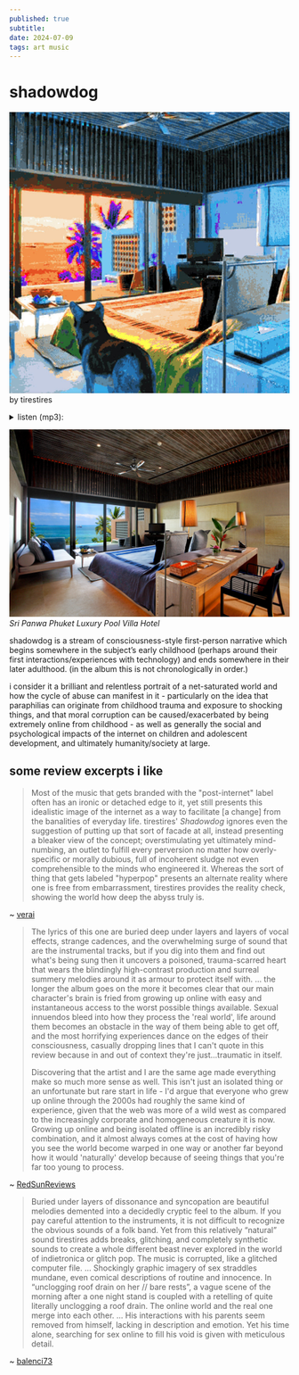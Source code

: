 ```yaml
---
published: true
subtitle:
date: 2024-07-09
tags: art music
---
```


<script src="/audiojs/audio.min.js"></script>

<script>
  audiojs.events.ready(function() {
    var as = audiojs.createAll();
  });
</script>

# shadowdog
![](images/6020337.png)
by tirestires
<details>
    <summary>
        listen (mp3):
    </summary>
    <p>

<p><strong><em>after sex under parents<br/></em></strong>
{% include embed-audio.html src='/assets/attachments/shadodog/2.mp3' %}<br/></p>
<p><strong><em>minutes in and chill meme // mature butthole prolapses inside-out // my basement scene #1<br/></em></strong>
{% include embed-audio.html src='/assets/attachments/shadodog/2.mp3' %}<br/></p>
<p><strong><em>breaking apart baby monitor/potential recording device // my basement scene #2<br/></em></strong>
{% include embed-audio.html src='/assets/attachments/shadodog/3.mp3' %}<br/></p>
<p><strong><em>unclogging roof drain on her // bare rests<br/></em></strong>
{% include embed-audio.html src='/assets/attachments/shadodog/4.mp3' %}<br/></p>
<p><strong><em>valerian tea // underage on message board // mom tags herself viewing me in ultrasound // a vacation, apart<br/></em></strong>
{% include embed-audio.html src='/assets/attachments/shadodog/5.mp3' %}<br/></p>
<p><strong><em>hiding seek at family reunion // drowning after sand burial // a vacation<br/></em></strong>
{% include embed-audio.html src='/assets/attachments/shadodog/6.mp3' %}<br/></p>
<p><strong><em>breast feeding home movie // head indents ceiling, again // 50th mom birthday<br/></em></strong>
{% include embed-audio.html src='/assets/attachments/shadodog/7.mp3' %}<br/></p>
<p><strong><em>wedding dress rehearsal after bachelor party/baby shower // morning nausea<br/></em></strong>
{% include embed-audio.html src='/assets/attachments/shadodog/8.mp3' %}<br/></p>
<p><strong><em>carrying topical cream back home // elder crossing guard with fas<br/></em></strong>
{% include embed-audio.html src='/assets/attachments/shadodog/9.mp3' %}<br/></p>
<p><strong><em>kissing after late party // awaiting torrent finish // sharing old haircut incites new haircut<br/></em></strong>
{% include embed-audio.html src='/assets/attachments/shadodog/10.mp3' %}<br/></p>
<p><strong><em>(mirror) upload of ancient condom opening vlog // looking glasses reflecting off each other // my basement scene #3<br/></em></strong>
{% include embed-audio.html src='/assets/attachments/shadodog/11.mp3' %}<br/></p>
<p><strong><em>pink eye // far from residential areas with phone and charger and eye drops and no purse and no pockets<br/></em></strong>
{% include embed-audio.html src='/assets/attachments/shadodog/12.mp3' %}<br/></p>
<p><strong><em>pvr pregnant teens // before abstract tech support schedule // dad turns 50<br/></em></strong>
{% include embed-audio.html src='/assets/attachments/shadodog/13.mp3' %}<br/></p>
<p><strong><em>sharing one-bed room // hotel bolts down all fixtures other than clock // a vacation<br/></em></strong>
{% include embed-audio.html src='/assets/attachments/shadodog/14.mp3' %}<br/></p>
<p><strong><em>mommymommymommymommy // i text while driving communications between parents<br/></em></strong>
{% include embed-audio.html src='/assets/attachments/shadodog/15.mp3' %}<br/></p>
<p><strong><em>girl next-door break-up nudes // international date site // my basement scene #4<br/></em></strong>
{% include embed-audio.html src='/assets/attachments/shadodog/16.mp3' %}<br/></p>
<p><strong><em>shedding fur lit by dvd home menu snow // my basement scene #5<br/></em></strong>
{% include embed-audio.html src='/assets/attachments/shadodog/17.mp3' %}<br/></p>
<p><strong><em>new suburb before streetlights // post-millennium/post-mom-move<br/></em></strong>
{% include embed-audio.html src='/assets/attachments/shadodog/18.mp3' %}<br/></p>
<p><strong><em>holiday in house with kids // pre-millennium/pre-mom-move // not summer<br/></em></strong>
{% include embed-audio.html src='/assets/attachments/shadodog/19.mp3' %}<br/></p>
<p><strong><em>fursona request thread // home phoning cell before deleting first nudes // my basement scene #6<br/></em></strong>
{% include embed-audio.html src='/assets/attachments/shadodog/20.mp3' %}<br/></p>
<p><strong><em>pollen like snow // not summer<br/></em></strong>
{% include embed-audio.html src='/assets/attachments/shadodog/21.mp3' %}<br/></p>

</p>
</details>

![](images/gallery-sri-panwa-luxury-hotel-phuket-pool-suite-east-1.jpg)
*Sri Panwa Phuket Luxury Pool Villa Hotel*

shadowdog is a stream of consciousness-style first-person narrative which begins somewhere in the subject’s early childhood (perhaps around their first interactions/experiences with technology) and ends somewhere in their later adulthood. (in the album this is not chronologically in order.)

i consider it a brilliant and relentless portrait of a net-saturated world and how the cycle of abuse can manifest in it - particularly on the idea that paraphilias can originate from childhood trauma and exposure to shocking things, and that moral corruption can be caused/exacerbated by being extremely online from childhood - as well as generally the social and psychological impacts of the internet on children and adolescent development, and ultimately humanity/society at large.

## some review excerpts i like

> Most of the music that gets branded with the "post-internet" label often has an ironic or detached edge to it, yet still presents this idealistic image of the internet as a way to facilitate \[a change] from the banalities of everyday life. tirestires' _Shadowdog_ ignores even the suggestion of putting up that sort of facade at all, instead presenting a bleaker view of the concept; overstimulating yet ultimately mind-numbing, an outlet to fulfill every perversion no matter how overly-specific or morally dubious, full of incoherent sludge not even comprehensible to the minds who engineered it. Whereas the sort of thing that gets labeled "hyperpop" presents an alternate reality where one is free from embarrassment, tirestires provides the reality check, showing the world how deep the abyss truly is.

~ [verai](https://rateyourmusic.com/music-review/verai/tirestires/shadowdog/215104641)


> The lyrics of this one are buried deep under layers and layers of vocal effects, strange cadences, and the overwhelming surge of sound that are the instrumental tracks, but if you dig into them and find out what's being sung then it uncovers a poisoned, trauma-scarred heart that wears the blindingly high-contrast production and surreal summery melodies around it as armour to protect itself with. 
> … the longer the album goes on the more it becomes clear that our main character's brain is fried from growing up online with easy and instantaneous access to the worst possible things available. Sexual innuendos bleed into how they process the 'real world', life around them becomes an obstacle in the way of them being able to get off, and the most horrifying experiences dance on the edges of their consciousness, casually dropping lines that I can't quote in this review because in and out of context they're just...traumatic in itself.
> 
> Discovering that the artist and I are the same age made everything make so much more sense as well. This isn't just an isolated thing or an unfortunate but rare start in life - I'd argue that everyone who grew up online through the 2000s had roughly the same kind of experience, given that the web was more of a wild west as compared to the increasingly corporate and homogeneous creature it is now. Growing up online and being isolated offline is an incredibly risky combination, and it almost always comes at the cost of having how you see the world become warped in one way or another far beyond how it would 'naturally' develop because of seeing things that you're far too young to process.

~ [RedSunReviews](https://rateyourmusic.com/music-review/RedSunReviews/tirestires/shadowdog/195791889)


> Buried under layers of dissonance and syncopation are beautiful melodies demented into a decidedly cryptic feel to the album. If you pay careful attention to the instruments, it is not difficult to recognize the obvious sounds of a folk band. Yet from this relatively “natural” sound tirestires adds breaks, glitching, and completely synthetic sounds to create a whole different beast never explored in the world of indietronica or glitch pop. The music is corrupted, like a glitched computer file.
> ... Shockingly graphic imagery of sex straddles mundane, even comical descriptions of routine and innocence. In “unclogging roof drain on her // bare rests”, a vague scene of the morning after a one night stand is coupled with a retelling of quite literally unclogging a roof drain. The online world and the real one merge into each other.
> ... His interactions with his parents seem removed from himself, lacking in description and emotion. Yet his time alone, searching for sex online to fill his void is given with meticulous detail.
> 
~ [balenci73](https://rateyourmusic.com/music-review/balenci73/tirestires/shadowdog/151337289)

[//begin]: # "Autogenerated link references for markdown compatibility"
[6020337.png]: ../assets/attachments/6020337.png "6020337.png"
[gallery-sri-panwa-luxury-hotel-phuket-pool-suite-east-1.jpg]: ../assets/attachments/gallery-sri-panwa-luxury-hotel-phuket-pool-suite-east-1.jpg "gallery-sri-panwa-luxury-hotel-phuket-pool-suite-east-1.jpg"
[//end]: # "Autogenerated link references"